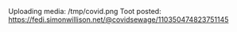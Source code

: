 Uploading media: /tmp/covid.png
Toot posted: https://fedi.simonwillison.net/@covidsewage/110350474823751145
